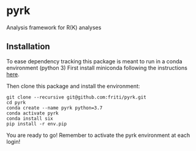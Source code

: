 # pyrk
Analysis framework for R(K) analyses

## Installation

To ease dependency tracking this package is meant to run in a conda environment (python 3)
First install miniconda following the instructions [here](https://docs.conda.io/en/latest/miniconda.html).

Then clone this package and install the environment:
```
git clone --recursive git@github.com:friti/pyrk.git
cd pyrk
conda create --name pyrk python=3.7
conda activate pyrk
conda install six
pip install -r env.pip
```

You are ready to go! Remember to activate the pyrk environment at each login!
